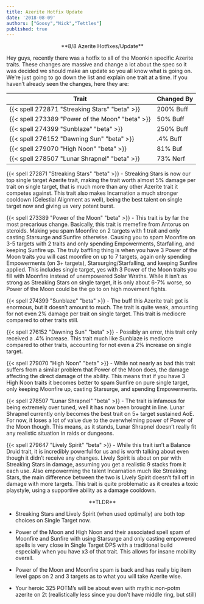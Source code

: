 ```yaml
---
title: Azerite Hotfix Update
date: '2018-08-09'
authors: ["Goosy","Nick","Tettles"]
published: true
---
```


<center>
**8/8 Azerite Hotfixes/Update**
</center>

Hey guys, recently there was a hotfix to all of the Moonkin specific Azerite traits. These changes are massive and change a lot about the spec so it was decided we should make an update so you all know what is going on. We’re just going to go down the list and explain one trait at a time. If you haven’t already seen the changes, here they are:

|          Trait             | Changed By  |
|----------------------------|---------------|
| {{< spell 272871 "Streaking Stars" "beta" >}} 	 | 200% Buff |
| {{< spell 273389 "Power of the Moon" "beta" >}} | 50% Buff |
| {{< spell 274399 "Sunblaze" "beta" >}} 		       | 250% Buff |
| {{< spell 276152 "Dawning Sun" "beta" >}}		     | .4% Buff |
| {{< spell 279070 "High Noon" "beta" >}} 	 	     | 81% Buf |
| {{< spell 278507 "Lunar Shrapnel" "beta" >}}	   | 73% Nerf |



{{< spell 272871 "Streaking Stars" "beta" >}} - Streaking Stars is now our top single target Azerite trait, making the trait worth almost 5% damage per trait on single target, that is much more than any other Azerite trait it competes against. This trait also makes Incarnation a much stronger cooldown (Celestial Alignment as well), being the best talent on single target now and giving us very potent burst.

{{< spell 273389 "Power of the Moon" "beta" >}} - This trait is by far the most precarious change. Basically, this trait is memefire from Antorus on steroids. Making you spam Moonfire on 2 targets with 1 trait and only casting Starsurge and Sunfire otherwise. Causing you to spam Moonfire on 3-5 targets with 2 traits and only spending Empowerments, Starfalling, and keeping Sunfire up. The truly baffling thing is when you have 3 Power of the Moon traits you will cast moonfire on up to 7 targets, again only spending Empowerments (on 3+ targets), Starsurging/Starfalling, and keeping Sunfire applied. This includes single target, yes with 3 Power of the Moon traits you fill with Moonfire instead of unempowered Solar Wraths. While it isn’t as strong as Streaking Stars on single target, it is only about 6-7% worse, so Power of the Moon could be the go to on high movement fights.

{{< spell 274399 "Sunblaze" "beta" >}} - The buff this Azerite trait got is enormous, but it doesn’t amount to much. The trait is quite weak, amounting for not even 2% damage per trait on single target. This trait is mediocre compared to other traits still.

{{< spell 276152 "Dawning Sun" "beta" >}} - Possibly an error, this trait only received a .4% increase. This trait much like Sunblaze is mediocre compared to other traits, accounting for not even a 2% increase on single target.

{{< spell 279070 "High Noon" "beta" >}} - While not nearly as bad this trait suffers from a similar problem that Power of the Moon does, the damage affecting the direct damage of the ability. This means that if you have 3 High Noon traits it becomes better to spam Sunfire on pure single target, only keeping Moonfire up, casting Starsurge, and spending Empowerments.

{{< spell 278507 "Lunar Shrapnel" "beta" >}} - The trait is infamous for being extremely over tuned, well it has now been brought in line. Lunar Shrapnel currently only becomes the best trait on 5+ target sustained AoE. For now, it loses a lot of value due to the overwhelming power of Power of the Moon though. This means, as it stands, Lunar Shrapnel doesn’t really fit any realistic situation in raids or dungeons.

{{< spell 279647 "Lively Spirit" "beta" >}} - While this trait isn’t a Balance Druid trait, it is incredibly powerful for us and is worth talking about even though it didn’t receive any changes. Lively Spirit is about on par with Streaking Stars in damage, assuming you get a realistic 9 stacks from it each use. Also empowerming the talent Incarnation much like Streaking Stars, the main difference between the two is Lively Spirit doesn’t fall off in damage with more targets. This trait is quite problematic as it creates a toxic playstyle, using a supportive ability as a damage cooldown.

<center>
**TLDR**
</center>

- Streaking Stars and Lively Spirit (when used optimally) are both top choices on Single Target now.

- Power of the Moon and High Noon and their associated spell spam of Moonfire and Sunfire with using Starsurge and only casting empowered spells is very close in Single Target DPS with a traditional build especially when you have x3 of that trait. This allows for insane mobility overall. 

- Power of the Moon and Moonfire spam is back and has really big item level gaps on 2 and 3 targets as to what you will take Azerite wise.

- Your heroic 325 POTM’s will be about even with mythic non-potm azerite on 2t
(realistically less since you don't have middle ring, but still)
